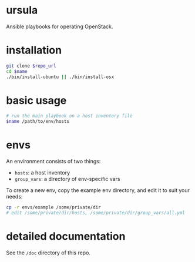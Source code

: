 # ursula

Ansible playbooks for operating OpenStack.

# installation

```bash
git clone $repo_url
cd $name
./bin/install-ubuntu || ./bin/install-osx
```

# basic usage

```bash
# run the main playbook on a host inventory file
$name /path/to/env/hosts
```

# envs

An environment consists of two things:
- `hosts`: a host inventory
- `group_vars`: a directory of env-specific vars

To create a new env, copy the example env directory, and edit it to suit your needs:

```bash
cp -r envs/example /some/private/dir
# edit /some/private/dir/hosts, /some/private/dir/group_vars/all.yml
```

# detailed documentation

See the `/doc` directory of this repo.

